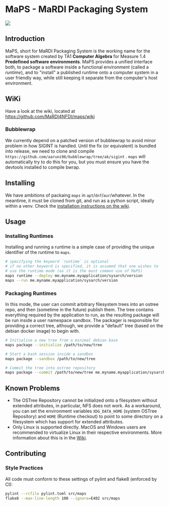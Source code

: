 # MaPS - MaRDI Packaging System

![](https://img.shields.io/badge/version-0.5--dev-blue)

## Introduction

MaPS, short for MaRDI Packaging System is the working name for the software system created by TA1
**Computer Algebra** for Measure 1.4 **Predefined software environments**. MaPS provides a unified
interface both, to package a software inside a functional environment (called a _runtime_), and to
"install" a published runtime onto a computer system in a user friendly way, while still keeping it
separate from the computer's host environment.

## WiKi

Have a look at the wiki, located at https://github.com/MaRDI4NFDI/maps/wiki

### Bubblewrap

We currently depend on a patched version of bubblewrap to avoid minor problem in how SIGINT is
handled. Until the fix (or equivalent) is bundled into release, we need to clone and compile
`https://github.com/aaruni96/bubblewrap/tree/ak/sigint` . `maps` will automatically try to do this
for you, but you must ensure you have the devtools installed to compile bwrap.

## Installing

We have ambitions of packaing `maps` in `apt`/`dnf`/`aur`/whatever. In the meantime, it must be
cloned from git, and run as a python script, ideally within a venv. Check the [installation
instructions on the wiki](https://github.com/MaRDI4NFDI/maps/wiki/Installation).

## Usage

### Installing Runtimes

Installing and running a runtime is a simple case of providing the unique identifier of the runtime
to `maps`.

```bash
# specifying the keyword `runtime` is optional
# if no other keyword is specified, it is assumed that one wishes to
# use the runtime mode (as it is the most common use of MaPS)
maps runtime --deploy me.myname.myapplication/sysarch/version
maps --run me.myname.myapplication/sysarch/version
```

### Packaging Runtimes

In this mode, the user can commit arbitrary filesystem trees into an ostree repo, and then (sometime
in the future) publish them. The tree contains everything required by the application to run, as the
resulting package will be run inside a user namespace sandbox. The packager is responsible for
providing a correct tree, although, we provide a "default" tree (based on the debian docker image)
to begin with.

```bash
# Initialise a new tree from a minimal debian base
maps package --initialize /path/to/new/tree

# Start a bash session inside a sandbox
maps package --sandbox /path/to/new/tree

# Commit the tree into ostree repository
maps package --commit /path/to/new/tree me.myname.myapplication/sysarch/version
```

## Known Problems

- The OSTree Repository cannot be initialized onto a filesystem without extended attributes, in
  particular, NFS does not work. As a workaround, you can set the environment variables
  `XDG_DATA_HOME` (system OSTree Repository) and `HOME` (Runtime checkout) to point to some
  directory on a filesystem which has support for extended attributes.
- Only Linux is supported directly. MacOS and Windows users are recommended to virtualize Linux in
  their respective environments. More information about this is in the
  [Wiki](https://github.com/MaRDI4NFDI/maps/wiki/Non-Linux-OSs).


## Contributing

### Style Practices

All code must conform to these settings of pylint and flake8 (enforced by CI):

```bash
pylint --rcfile pylint.toml src/maps
flake8 --max-line-length 100 --ignore=E402 src/maps
```
